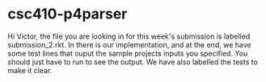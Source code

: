 # csc410-p4parser

Hi Victor, the file you are looking in for this week's submission is labelled submission_2.rkt. 
In there is our implementation, and at the end, we have some test lines that ouput the sample projects inputs you specified.
You should just have to run to see the output. We have also labelled the tests to make it clear.

